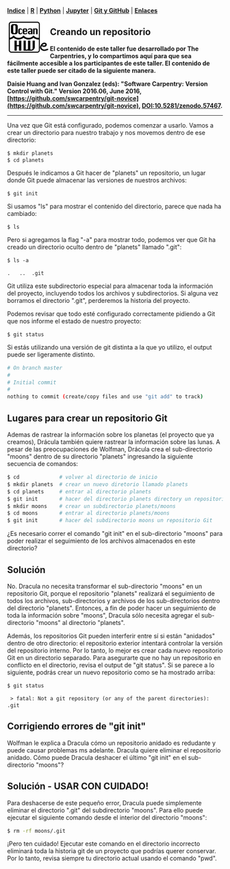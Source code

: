 <p align="left">
<strong><a href="../Indice.md">Indice</a></strong>
|
<strong><a href="../Intro-a-R/R.md">R</a></strong>
|
<strong><a href="../Intro-a-Python/Python.md">Python</a></strong>
|
<strong><a href="../Intro-a-Jupyter/Jupyter.md">Jupyter</a></strong>
|
<strong><a href="../Intro-a-github/Github.md">Git y GitHub</a></strong>
|
<strong><a href="../enlaces.md">Enlaces</a></strong>
</p>

<img     style="float: left;" src="OHWe.png" width="100"> 



## Creando un repositorio

**El contenido de este taller fue desarrollado por The Carpentries, y lo compartimos aquí
para que sea fácilmente accesible a los participantes de este taller. El contenido de 
este taller puede ser citado de la siguiente manera.**

**Daisie Huang and Ivan Gonzalez (eds): "Software Carpentry: Version
Control with Git."  Version 2016.06, June 2016,
[https://github.com/swcarpentry/git-novice](https://github.com/swcarpentry/git-novice), 
[DOI:10.5281/zenodo.57467](https://zenodo.org/record/57467).**

---

Una vez que Git está configurado, podemos comenzar a usarlo.
Vamos a crear un directorio para nuestro trabajo y nos movemos dentro de ese directorio:

~~~
$ mkdir planets
$ cd planets
~~~


Después le indicamos a Git hacer de "planets" un repositorio, un lugar donde
Git puede almacenar las versiones de nuestros archivos:

~~~
$ git init
~~~


Si usamos "ls" para mostrar el contenido del directorio,
parece que nada ha cambiado:

~~~
$ ls
~~~


Pero si agregamos la flag "-a" para mostrar todo,
podemos ver que Git ha creado un directorio oculto dentro de "planets" llamado ".git":

~~~
$ ls -a
~~~


~~~
.	..	.git
~~~


Git utiliza este subdirectorio especial para almacenar toda la información del proyecto, incluyendo todos los archivos y subdirectorios. Si alguna vez borramos el directorio ".git", perderemos la historia del proyecto.

Podemos revisar que todo esté configurado correctamente
pidiendo a Git que nos informe el estado de nuestro proyecto:

~~~
$ git status
~~~


Si estás utilizando una versión de git distinta a la que yo utilizo, el output puede ser ligeramente distinto. 

~~~bash
# On branch master
#
# Initial commit
#
nothing to commit (create/copy files and use "git add" to track)
~~~


## Lugares para crear un repositorio Git
Ademas de rastrear la información sobre los planetas (el proyecto que ya creamos), Drácula también quiere rastrear la información sobre las lunas. A pesar de las preocupaciones de Wolfman, Drácula crea el sub-directorio "moons" dentro de su directorio "planets" ingresando la siguiente secuencia de comandos:

 ~~~bash
$ cd             # volver al directorio de inicio
$ mkdir planets  # crear un nuevo diretorio llamado planets
$ cd planets     # entrar al directorio planets
$ git init       # hacer del directorio planets directory un repositorio Git
$ mkdir moons    # crear un subdirectorio planets/moons
$ cd moons       # entrar al directorio planets/moons
$ git init       # hacer del subdirectorio moons un repositorio Git
 ~~~


¿Es necesario correr el comando "git init" en el sub-directorio "moons" para poder realizar el seguimiento de los archivos almacenados en este directorio?

## Solución

No. Dracula no necesita transformar el sub-directorio "moons" en un repositorio Git, porque el repositorio "planets" realizará el seguimiento de todos los archivos, 
sub-directorios y archivos de los sub-directorios dentro del directorio "planets". 
Entonces, a fin de poder hacer un seguimiento de toda la información sobre "moons", 
Dracula sólo necesita agregar el sub-directorio "moons" al directorio "planets".

Además, los repositorios Git pueden interferir entre sí si están "anidados" dentro de
otro directorio: el repositorio exterior intentará controlar la versión 
del repositorio interno. Por lo tanto, lo mejor es crear cada nuevo repositorio Git 
en un directorio separado. Para asegurarte que no hay un repositorio en conflicto
en el directorio, revisa el output de "git status". Si se parece a 
lo siguiente, podrás crear un nuevo  repositorio como se ha mostrado 
arriba:

~~~
$ git status
 ~~~


~~~
 > fatal: Not a git repository (or any of the parent directories): .git
 ~~~



## Corrigiendo errores de "git init"

Wolfman le explica a Dracula cómo un repositorio anidado es redudante y puede causar problemas ms adelante. 
Dracula quiere eliminar el repositorio anidado. Cómo puede Dracula deshacer el último "git init" en el sub-directorio "moons"?

## Solución - USAR CON CUIDADO!

 Para deshacerse de este pequeño error, Dracula puede simplemente eliminar el directorio ".git" del subdirectorio "moons". Para ello puede ejecutar el siguiente comando desde el interior del directorio "moons":

~~~bash
$ rm -rf moons/.git
~~~

¡Pero ten cuidado! Ejecutar este comando en el directorio incorrecto eliminará
toda la historia git de un proyecto que podrías querer conservar. 
Por lo tanto, revisa siempre tu directorio actual usando el comando "pwd".



